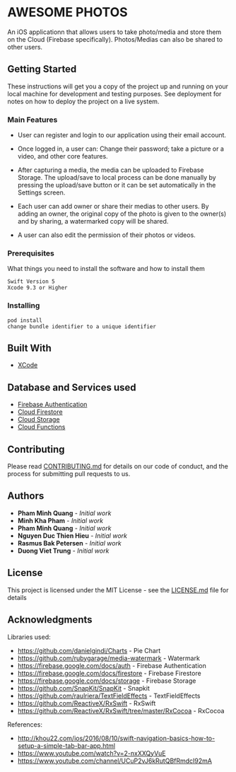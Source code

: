 # AWESOME PHOTOS

An iOS applicationn that allows users to take photo/media and store them on the Cloud (Firebase specifically). Photos/Medias can also be shared to other users.

## Getting Started

These instructions will get you a copy of the project up and running on your local machine for development and testing purposes. See deployment for notes on how to deploy the project on a live system.

### Main Features
- User can register and login to our application using their email account.

- Once logged in, a user can: Change their password; take a picture or a video, and other core features.

- After capturing a media, the media can be uploaded to Firebase Storage. The upload/save to local process can be done manually by pressing the upload/save button or it can be set automatically in the Settings screen.

- Each user can add owner or share their medias to other users. By adding an owner, the original copy of the photo is given to the owner(s) and by sharing, a watermarked copy will be shared.

- A user can also edit the permission of their photos or videos.



### Prerequisites

What things you need to install the software and how to install them

```
Swift Version 5
Xcode 9.3 or Higher
```

### Installing
```
pod install
change bundle identifier to a unique identifier

```

## Built With

* [XCode](https://developer.apple.com/xcode/)

## Database and Services used

* [Firebase Authentication](https://firebase.google.com/docs/auth)
* [Cloud Firestore](https://firebase.google.com/docs/firestore)
* [Cloud Storage](https://cloud.google.com/storage/)
* [Cloud Functions](https://cloud.google.com/functions/)

## Contributing

Please read [CONTRIBUTING.md](https://gist.github.com/PurpleBooth/b24679402957c63ec426) for details on our code of conduct, and the process for submitting pull requests to us.

## Authors

* **Pham Minh Quang** - *Initial work*
* **Minh Kha Pham** - *Initial work*
* **Pham Minh Quang** - *Initial work*
* **Nguyen Duc Thien Hieu** - *Initial work*
* **Rasmus Bak Petersen** - *Initial work*
* **Duong Viet Trung** - *Initial work*

## License

This project is licensed under the MIT License - see the [LICENSE.md](LICENSE.md) file for details

## Acknowledgments

Libraries used: 
* https://github.com/danielgindi/Charts - Pie Chart
* https://github.com/rubygarage/media-watermark - Watermark
* https://firebase.google.com/docs/auth - Firebase Authentication
* https://firebase.google.com/docs/firestore - Firebase Firestore
* https://firebase.google.com/docs/storage - Firebase Storage
* https://github.com/SnapKit/SnapKit - Snapkit
* https://github.com/raulriera/TextFieldEffects - TextFieldEffects
* https://github.com/ReactiveX/RxSwift - RxSwift
* https://github.com/ReactiveX/RxSwift/tree/master/RxCocoa - RxCocoa

References: 
* http://khou22.com/ios/2016/08/10/swift-navigation-basics-how-to-setup-a-simple-tab-bar-app.html
* https://www.youtube.com/watch?v=2-nxXXQyVuE
* https://www.youtube.com/channel/UCuP2vJ6kRutQBfRmdcI92mA
